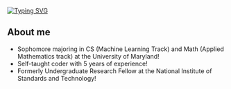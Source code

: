 [![Typing SVG](https://readme-typing-svg.demolab.com?font=Fira+Code&size=30&pause=1000&color=E1B4F7&background=6700FF00&repeat=false&width=435&lines=Hi%2C+I'm+Nicolas+Carbone)](https://git.io/typing-svg)

## About me
- Sophomore majoring in CS (Machine Learning Track) and Math (Applied Mathematics track) at the University of Maryland!
- Self-taught coder with 5 years of experience!
- Formerly Undergraduate Research Fellow at the National Institute of Standards and Technology!


<!--
**nico671/nico671** is a ✨ _special_ ✨ repository because its `README.md` (this file) appears on your GitHub profile.

Here are some ideas to get you started:

- 🔭 I’m currently working on ...
- 🌱 I’m currently learning ...
- 👯 I’m looking to collaborate on ...
- 🤔 I’m looking for help with ...
- 💬 Ask me about ...
- 📫 How to reach me: ...
- 😄 Pronouns: ...
- ⚡ Fun fact: ...
-->
